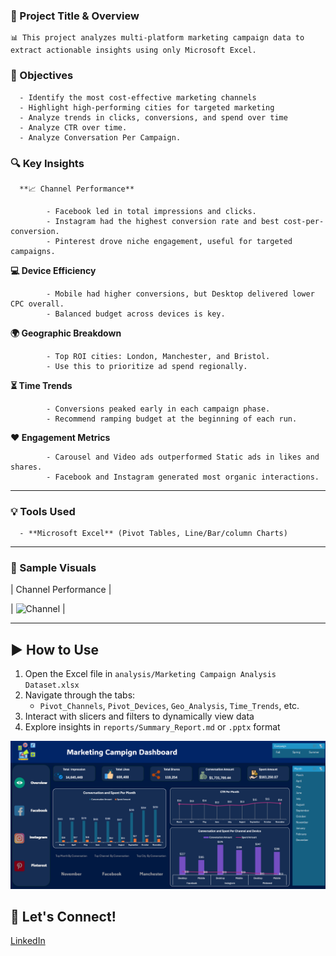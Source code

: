 ### 📌 Project Title & Overview

    📊 This project analyzes multi-platform marketing campaign data to extract actionable insights using only Microsoft Excel.

### 🎯 Objectives

      - Identify the most cost-effective marketing channels
      - Highlight high-performing cities for targeted marketing
      - Analyze trends in clicks, conversions, and spend over time
      - Analyze CTR over time.
      - Analyze Conversation Per Campaign.
      
### 🔍 Key Insights

      **📈 Channel Performance**
   
            - Facebook led in total impressions and clicks.
            - Instagram had the highest conversion rate and best cost-per-conversion.
            - Pinterest drove niche engagement, useful for targeted campaigns.

   **💻 Device Efficiency**
   
            - Mobile had higher conversions, but Desktop delivered lower CPC overall.
            - Balanced budget across devices is key.

   **🌍 Geographic Breakdown**
   
            - Top ROI cities: London, Manchester, and Bristol.
            - Use this to prioritize ad spend regionally.

   **⏳ Time Trends**
   
            - Conversions peaked early in each campaign phase.
            - Recommend ramping budget at the beginning of each run.

   **❤️ Engagement Metrics**
   
            - Carousel and Video ads outperformed Static ads in likes and shares.
            - Facebook and Instagram generated most organic interactions.

---

### 💡 Tools Used

      - **Microsoft Excel** (Pivot Tables, Line/Bar/column Charts)

---

### 📸 Sample Visuals

| Channel Performance | 

| ![Channel](screenshots/channel_performance_chart.png) | 

---

## ▶️ How to Use

1. Open the Excel file in `analysis/Marketing Campaign Analysis Dataset.xlsx`
2. Navigate through the tabs:
   - `Pivot_Channels`, `Pivot_Devices`, `Geo_Analysis`, `Time_Trends`, etc.
3. Interact with slicers and filters to dynamically view data
4. Explore insights in `reports/Summary_Report.md` or `.pptx` format




![image alt](https://github.com/Ahmed-Issa-hub/Excel-Marketing-Dashboard/blob/main/Data/Main%20Dashboard.png?raw=true)




## 👤 Let's Connect!

[LinkedIn](https://www.linkedin.com/in/ahmed-eissa-837691a1/) 
